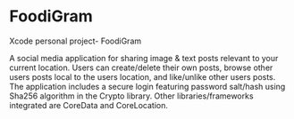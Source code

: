 # FoodiGram
Xcode personal project- FoodiGram

A social media application for sharing image & text posts relevant to your current location. 
Users can create/delete their own posts, browse other users posts local to the users location,
and like/unlike other users posts. The application includes a secure login featuring password salt/hash
using Sha256 algorithm in the Crypto library. Other libraries/frameworks integrated are CoreData
and CoreLocation.

<img src='' title='' width='' alt='' />
